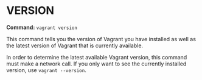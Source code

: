 # VERSION #
**Command:** `vagrant version`

This command tells you the version of Vagrant you have installed as well as the latest version of Vagrant that is currently available.

In order to determine the latest available Vagrant version, this command must make a network call. If you only want to see the currently installed version, use `vagrant --version`.